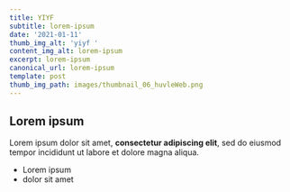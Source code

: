 ```yaml
---
title: YIYF
subtitle: lorem-ipsum
date: '2021-01-11'
thumb_img_alt: 'yiyf '
content_img_alt: lorem-ipsum
excerpt: lorem-ipsum
canonical_url: lorem-ipsum
template: post
thumb_img_path: images/thumbnail_06_huvleWeb.png
---
```

## Lorem ipsum

Lorem ipsum dolor sit amet, **consectetur adipiscing elit**, sed do eiusmod tempor incididunt ut labore et dolore magna aliqua.

- Lorem ipsum
- dolor sit amet
